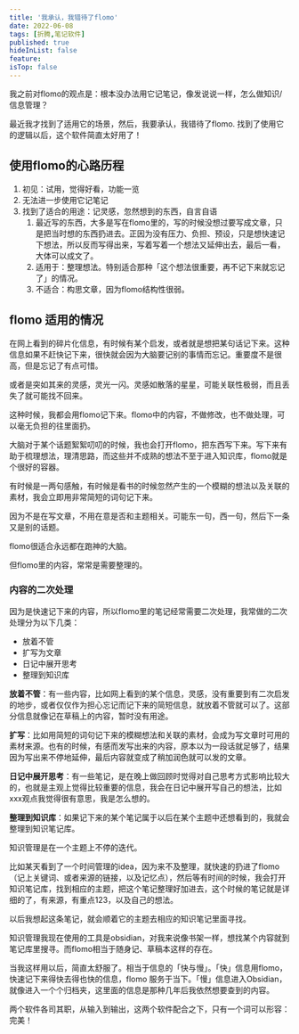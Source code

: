 ```yaml
---
title: '我承认，我错待了flomo'
date: 2022-06-08
tags: [折腾,笔记软件]
published: true
hideInList: false
feature: 
isTop: false
---
```

我之前对flomo的观点是：根本没办法用它记笔记，像发说说一样，怎么做知识/信息管理？

最近我才找到了适用它的场景，然后，我要承认，我错待了flomo. 找到了使用它的逻辑以后，这个软件简直太好用了！


<!--more-->


## 使用flomo的心路历程
1. 初见：试用，觉得好看，功能一览
2. 无法进一步使用它记笔记
3. 找到了适合的用途：记灵感，忽然想到的东西，自言自语
	1. 最近写的东西，大多是写在flomo里的，写的时候没想过要写成文章，只是把当时想的东西扔进去。正因为没有压力、负担、预设，只是想快速记下想法，所以反而写得出来，写着写着一个想法又延伸出去，最后一看，大体可以成文了。
	2. 适用于：整理想法。特别适合那种「这个想法很重要，再不记下来就忘记了」的情况。
	3. 不适合：构思文章，因为flomo结构性很弱。

## flomo 适用的情况

在网上看到的碎片化信息，有时候有某个启发，或者就是想把某句话记下来。这种信息如果不赶快记下来，很快就会因为大脑要记别的事情而忘记。重要度不是很高，但是忘记了有点可惜。

或者是突如其来的灵感，灵光一闪。灵感如散落的星星，可能关联性极弱，而且丢失了就可能找不回来。

这种时候，我都会用flomo记下来。flomo中的内容，不做修改，也不做处理，可以毫无负担的往里面扔。

大脑对于某个话题絮絮叨叨的时候，我也会打开flomo，把东西写下来。写下来有助于梳理想法，理清思路，而这些并不成熟的想法不至于进入知识库，flomo就是个很好的容器。

有时候是一两句感触，有时候是看书的时候忽然产生的一个模糊的想法以及关联的素材，我会立即用非常简短的词句记下来。

因为不是在写文章，不用在意是否和主题相关。可能东一句，西一句，然后下一条又是别的话题。

flomo很适合永远都在跑神的大脑。

但flomo里的内容，常常是需要整理的。

### 内容的二次处理

因为是快速记下来的内容，所以flomo里的笔记经常需要二次处理，我常做的二次处理分为以下几类：

- 放着不管
- 扩写为文章
- 日记中展开思考
- 整理到知识库

**放着不管**：有一些内容，比如网上看到的某个信息，灵感，没有重要到有二次启发的地步，或者仅仅作为担心忘记而记下来的简短信息，就放着不管就可以了。这部分信息就像记在草稿上的内容，暂时没有用途。

**扩写**：比如用简短的词句记下来的模糊想法和关联的素材，会成为写文章时可用的素材来源。也有的时候，有感而发写出来的内容，原本以为一段话就足够了，结果因为写出来不停地延伸，最后内容就变成了稍加润色就可以发的文章。

**日记中展开思考**：有一些笔记，是在晚上做回顾时觉得对自己思考方式影响比较大的，也就是主观上觉得比较重要的信息，我会在日记中展开写自己的想法，比如xxx观点我觉得很有意思，我是怎么想的。

**整理到知识库**：如果记下来的某个笔记属于以后在某个主题中还想看到的，我就会整理到知识笔记库。

知识管理是在一个主题上不停的迭代。

比如某天看到了一个时间管理的idea，因为来不及整理，就快速的扔进了flomo（记上关键词、或者来源的链接，以及记忆点），然后等有时间的时候，我会打开知识笔记库，找到相应的主题，把这个笔记整理好加进去，这个时候的笔记就是详细的了，有来源，有重点123，以及自己的想法。

以后我想起这条笔记，就会顺着它的主题去相应的知识笔记里面寻找。

知识管理我现在使用的工具是obsidian，对我来说像书架一样，想找某个内容就到笔记库里搜寻。而flomo相当于随身记、草稿本这样的存在。

当我这样用以后，简直太舒服了。相当于信息的「快与慢」。「快」信息用flomo，快速记下来得快去得也快的信息，flomo 服务于当下。「慢」信息进入Obsidian，就像进入一个个归档夹，这里面的信息是那种几年后我依然想要查到的内容。

两个软件各司其职，从输入到输出，这两个软件配合之下，只有一个词可以形容：完美！